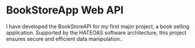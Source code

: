 # BookStoreApp Web API 

I have developed the BookStoreAPI for my first major project, a book selling application. Supported by the HATEOAS software architecture, this project ensures secure and efficient data manipulation..
